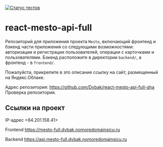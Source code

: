 [![Статус тестов](../../actions/workflows/tests.yml/badge.svg)](../../actions/workflows/tests.yml)

# react-mesto-api-full
Репозиторий для приложения проекта `Mesto`, включающий фронтенд и бэкенд части приложения со следующими возможностями: авторизации и регистрации пользователей, операции с карточками и пользователями. Бэкенд расположите в директории `backend/`, а фронтенд - в `frontend/`.

Пожалуйста, прикрепите в это описание ссылку на сайт, размещенный на Яндекс.Облаке.

Адрес репозитория: https://github.com/Dvbak/react-mesto-api-full-gha
Проверка репозитория.

## Ссылки на проект

IP-адрес <84.201.158.41>

Frontend https://mesto-full.dvbak.nomoredomainsicu.ru

Backend https://api.mesto-full.dvbak.nomoredomainsicu.ru
